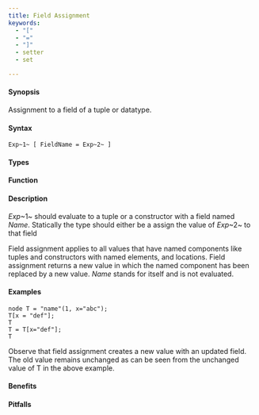 ```yaml
---
title: Field Assignment
keywords:
  - "["
  - "="
  - "]"
  - setter
  - set

---
```


#### Synopsis

Assignment to a field of a tuple or datatype.

#### Syntax

```rascal
Exp~1~ [ FieldName = Exp~2~ ]
```

#### Types

#### Function

#### Description

_Exp_~1~ should evaluate to a tuple or a constructor with a field named _Name_. Statically the type should either be a assign the value of _Exp_~2~ to that field

Field assignment applies to all values that have named components like tuples and constructors with named elements, and locations.  Field assignment returns a new value in which the named component has been replaced by a new value. _Name_ stands for itself and is not evaluated.

#### Examples

```rascal-shell
node T = "name"(1, x="abc");
T[x = "def"];
T
T = T[x="def"];
T
```

Observe that field assignment creates a new value with an updated field. The old value remains unchanged as can be seen from the unchanged value of T in the above example.

#### Benefits

#### Pitfalls


